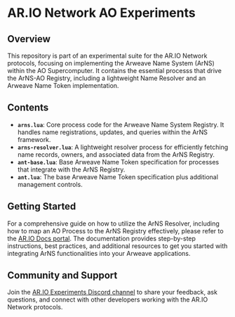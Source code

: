 # AR.IO Network AO Experiments

## Overview

This repository is part of an experimental suite for the AR.IO Network protocols, focusing on implementing the Arweave Name System (ArNS) within the AO Supercomputer. It contains the essential processs that drive the ArNS-AO Registry, including a lightweight Name Resolver and an Arweave Name Token implementation.

## Contents

- **`arns.lua`**: Core process code for the Arweave Name System Registry. It handles name registrations, updates, and queries within the ArNS framework.
- **`arns-resolver.lua`**: A lightweight resolver process for efficiently fetching name records, owners, and associated data from the ArNS Registry.
- **`ant-base.lua`**: Base Arweave Name Token specification for processes that integrate with the ArNS Registry.
- **`ant.lua`**: The base Arweave Name Token specification plus additional management controls.

## Getting Started

For a comprehensive guide on how to utilize the ArNS Resolver, including how to map an AO Process to the ArNS Registry effectively, please refer to the [AR.IO Docs portal](https://docs.ar.io/guides/experimental/ao-resolver/). The documentation provides step-by-step instructions, best practices, and additional resources to get you started with integrating ArNS functionalities into your Arweave applications.

## Community and Support

Join the [AR.IO Experiments Discord channel](https://discord.gg/bcVkn9u45c) to share your feedback, ask questions, and connect with other developers working with the AR.IO Network protocols.
